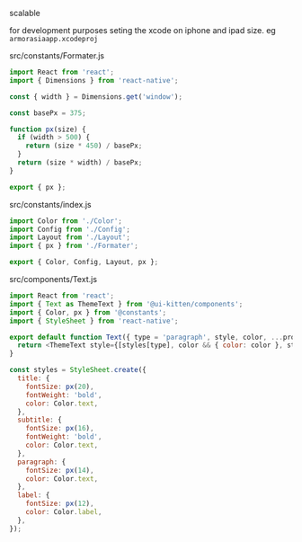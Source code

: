 scalable

for development purposes seting the xcode on iphone and ipad size. eg `armorasiaapp.xcodeproj`


src/constants/Formater.js
``` js
import React from 'react';
import { Dimensions } from 'react-native';

const { width } = Dimensions.get('window');

const basePx = 375;

function px(size) {
  if (width > 500) {
    return (size * 450) / basePx;
  }
  return (size * width) / basePx;
}

export { px };
```
src/constants/index.js
``` js
import Color from './Color';
import Config from './Config';
import Layout from './Layout';
import { px } from './Formater';

export { Color, Config, Layout, px };
```
src/components/Text.js
``` js
import React from 'react';
import { Text as ThemeText } from '@ui-kitten/components';
import { Color, px } from '@constants';
import { StyleSheet } from 'react-native';

export default function Text({ type = 'paragraph', style, color, ...props }) {
  return <ThemeText style={[styles[type], color && { color: color }, style]} {...props} />;
}

const styles = StyleSheet.create({
  title: {
    fontSize: px(20),
    fontWeight: 'bold',
    color: Color.text,
  },
  subtitle: {
    fontSize: px(16),
    fontWeight: 'bold',
    color: Color.text,
  },
  paragraph: {
    fontSize: px(14),
    color: Color.text,
  },
  label: {
    fontSize: px(12),
    color: Color.label,
  },
});
```
